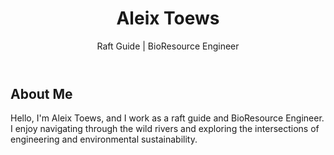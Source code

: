 
<html lang="en">
<head>
    <meta charset="UTF-8">
    <meta name="viewport" content="width=device-width, initial-scale=1.0">

</head>
<body>
    <header>
        <h1>Aleix Toews</h1>
        <p>Raft Guide | BioResource Engineer</p>
    </header>
    
   <h2>About Me</h2>
       <p>Hello, I'm Aleix Toews, and I work as a raft guide and BioResource Engineer. I enjoy navigating through the wild rivers and exploring the intersections of engineering and environmental sustainability.</p>
   

    
 
</body>
</html>




  
